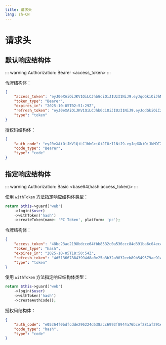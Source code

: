```yaml
---
title: 请求头
lang: zh-CN
---
```


# 请求头

## 默认响应结构体

::: warning
Authorization: Bearer <access_token>
:::

令牌结构体：

```json
{
    "access_token": "eyJ0eXAiOiJKV1QiLCJhbGciOiJIUzI1NiJ9.eyJqdGkiOiJhNTg5Yjg0Ni1mMjlkLTQ3MDYtYjIyOC1mZjRmYTVhYzZhM2EiLCJpc3MiOiJBcHAuTW9kZWxzLlVzZXIiLCJzdWIiOjEsImF1ZCI6WyIqIl0sImV4cCI6MTc1OTYzMjY4OSwiaWF0IjoxNzU5NjI1NDg5fQ.7kq4DsCJe54g_Q6pMxwI2L913IcdoRDRnE-Ya4TC7Po",
    "token_type": "Bearer",
    "expires_in": "2025-10-05T02:51:29Z",
    "refresh_token": "eyJ0eXAiOiJKV1QiLCJhbGciOiJIUzI1NiJ9.eyJqdGkiOiIzZDkwYTA1ZS1mNGQxLTQ1YzUtYWFjZS0zMzMxNjkxMzA1MTgiLCJpc3MiOiJBcHAuTW9kZWxzLlVzZXIiLCJzdWIiOjEsImV4cCI6MTc1OTYzMjY4OSwibmJmIjoxNzU5NjI5MDg5LCJpYXQiOjE3NTk2MjU0ODl9.ZzZW-VIMFqIJ5ee_Yw6M4T786bjn0OiBPtYY0chXYHE",
    "type": "token"
}
```

授权码结构体：

```json
{
    "auth_code": "eyJ0eXAiOiJKV1QiLCJhbGciOiJIUzI1NiJ9.eyJqdGkiOiJkMDI2YTViNC1iMGQ2LTRmYmMtOTI0ZC0xZTg1ZjVlYmRhMTAiLCJpc3MiOiJBcHAuTW9kZWxzLlVzZXIiLCJzdWIiOjEsImlhdCI6MTc1OTY3NDk3Mn0.l3KezbE7EST8asqP9LPaovJO589WB_dPwZFakwYforU",
    "code_type": "Bearer",
    "type": "code"
}
```

## 指定响应结构体

::: warning
Authorization: Basic <base64(hash:access_token)>
:::

使用 `withToken` 方法指定响应结构体类型：

```php
return $this->guard('web')
    ->login($user)
    ->withToken('hash')
    ->createToken(name: 'PC Token', platform: 'pc');
```

令牌结构体：

```json
{
    "access_token": "48bc23ae2198bdcce64fbb8532c0a536ccc84d391ba6c04ec4fe15730029e345",
    "token_type": "hash",
    "expires_in": "2025-10-05T18:50:54Z",
    "refresh_token": "4d5136678843994d8a0e25a3b32a9032eeb89b549579ae91a1487a0b6c7305d6",
    "type": "token"
}
```

使用 `withToken` 方法指定响应结构体类型：

```php
return $this->guard('web')
    ->login($user)
    ->withToken('hash')
    ->createAuthCode();
```

授权码结构体：

```json
{
    "auth_code": "e05364f0bdfcdde296224d538acc6993f8944a76bcef281af291eff4bcfba547",
    "code_type": "hash",
    "type": "code"
}
```
